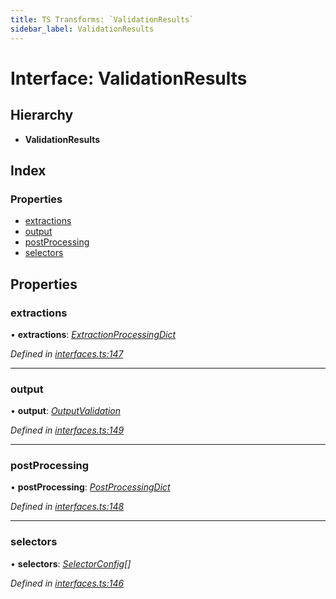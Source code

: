 ```yaml
---
title: TS Transforms: `ValidationResults`
sidebar_label: ValidationResults
---
```


# Interface: ValidationResults

## Hierarchy

* **ValidationResults**

## Index

### Properties

* [extractions](validationresults.md#extractions)
* [output](validationresults.md#output)
* [postProcessing](validationresults.md#postprocessing)
* [selectors](validationresults.md#selectors)

## Properties

###  extractions

• **extractions**: *[ExtractionProcessingDict](extractionprocessingdict.md)*

*Defined in [interfaces.ts:147](https://github.com/terascope/teraslice/blob/b843209f9/packages/ts-transforms/src/interfaces.ts#L147)*

___

###  output

• **output**: *[OutputValidation](outputvalidation.md)*

*Defined in [interfaces.ts:149](https://github.com/terascope/teraslice/blob/b843209f9/packages/ts-transforms/src/interfaces.ts#L149)*

___

###  postProcessing

• **postProcessing**: *[PostProcessingDict](postprocessingdict.md)*

*Defined in [interfaces.ts:148](https://github.com/terascope/teraslice/blob/b843209f9/packages/ts-transforms/src/interfaces.ts#L148)*

___

###  selectors

• **selectors**: *[SelectorConfig](selectorconfig.md)[]*

*Defined in [interfaces.ts:146](https://github.com/terascope/teraslice/blob/b843209f9/packages/ts-transforms/src/interfaces.ts#L146)*

